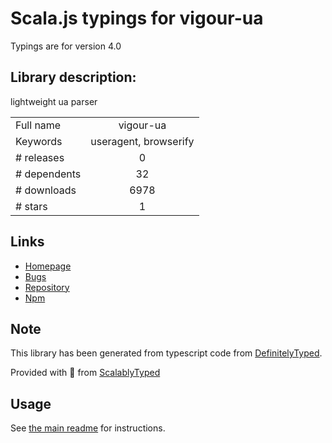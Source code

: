 
# Scala.js typings for vigour-ua

Typings are for version 4.0

## Library description:
lightweight ua parser

|                    |                 |
| ------------------ | :-------------: |
| Full name          | vigour-ua |
| Keywords           | useragent, browserify |
| # releases         | 0 |
| # dependents       | 32 |
| # downloads        | 6978 |
| # stars            | 1 |

## Links
- [Homepage](https://github.com/vigour-io/ua#readme)
- [Bugs](https://github.com/vigour-io/ua/issues)
- [Repository](https://github.com/vigour-io/ua)
- [Npm](https://www.npmjs.com/package/vigour-ua)
    


## Note
This library has been generated from typescript code from [DefinitelyTyped](https://definitelytyped.org).

Provided with :purple_heart: from [ScalablyTyped](https://github.com/oyvindberg/ScalablyTyped)

## Usage
See [the main readme](../../readme.md) for instructions.


